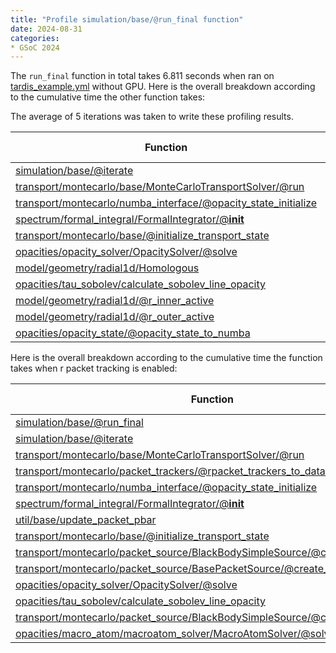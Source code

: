 ```yaml
---
title: "Profile simulation/base/@run_final function"
date: 2024-08-31
categories:
* GSoC 2024
---
```


The `run_final` function in total takes 6.811 seconds when ran on [tardis_example.yml](https://raw.githubusercontent.com/tardis-sn/tardis/master/docs/tardis_example.yml) without GPU. Here is the overall breakdown according to the cumulative time the other function takes: 

The average of 5 iterations was taken to write these profiling results. 

| Function | Time (seconds) | Calls |
|----------|----------------|-------|
| [simulation/base/@iterate](https://github.com/tardis-sn/tardis/blob/be4ec9a4f9423392bc1aa4a6f3316267faa70093/tardis/simulation/base.py#L449) | 4.926 | 1 |
| [transport/montecarlo/base/MonteCarloTransportSolver/@run](https://github.com/tardis-sn/tardis/blob/be4ec9a4f9423392bc1aa4a6f3316267faa70093/tardis/transport/montecarlo/base.py#L147) | 4.892 | 1 |
| [transport/montecarlo/numba_interface/@opacity_state_initialize](https://github.com/tardis-sn/tardis/blob/be4ec9a4f9423392bc1aa4a6f3316267faa70093/tardis/transport/montecarlo/numba_interface.py#L151) | 1.884 | 1 |
| [spectrum/formal_integral/FormalIntegrator/@__init__](https://github.com/tardis-sn/tardis/blob/be4ec9a4f9423392bc1aa4a6f3316267faa70093/tardis/spectrum/formal_integral.py#L280) | 1.882 | 1 |
| [transport/montecarlo/base/@initialize_transport_state](https://github.com/tardis-sn/tardis/blob/be4ec9a4f9423392bc1aa4a6f3316267faa70093/tardis/transport/montecarlo/base.py#L97) | 0.02776 | 1 |
| [opacities/opacity_solver/OpacitySolver/@solve](https://github.com/tardis-sn/tardis/blob/be4ec9a4f9423392bc1aa4a6f3316267faa70093/tardis/opacities/opacity_solver.py#L29) | 0.007204 | 1 |
| [model/geometry/radial1d/Homologous](https://github.com/tardis-sn/tardis/blob/be4ec9a4f9423392bc1aa4a6f3316267faa70093/tardis/model/geometry/radial1d.py#L169) | 0.007165 | 1 |
| [opacities/tau_sobolev/calculate_sobolev_line_opacity](https://github.com/tardis-sn/tardis/blob/be4ec9a4f9423392bc1aa4a6f3316267faa70093/tardis/opacities/tau_sobolev.py#L20) | 0.007026 | 1 |
| [model/geometry/radial1d/@r_inner_active](https://github.com/tardis-sn/tardis/blob/be4ec9a4f9423392bc1aa4a6f3316267faa70093/tardis/model/geometry/radial1d.py#L128) | 0.003652 | 1 |
| [model/geometry/radial1d/@r_outer_active](https://github.com/tardis-sn/tardis/blob/be4ec9a4f9423392bc1aa4a6f3316267faa70093/tardis/model/geometry/radial1d.py#L136) | 0.003043 | 1 |
| [opacities/opacity_state/@opacity_state_to_numba](https://github.com/tardis-sn/tardis/blob/be4ec9a4f9423392bc1aa4a6f3316267faa70093/tardis/opacities/opacity_state.py#L210) | 0.001976 | 1 |

Here is the overall breakdown according to the cumulative time the function takes when r packet tracking is enabled:

| Function | Time (seconds) | Calls |
|----------|----------------|-------|
| [simulation/base/@run_final](https://github.com/tardis-sn/tardis/blob/be4ec9a4f9423392bc1aa4a6f3316267faa70093/tardis/simulation/base.py#L553) | 6.659 | 2/1 |
| [simulation/base/@iterate](https://github.com/tardis-sn/tardis/blob/be4ec9a4f9423392bc1aa4a6f3316267faa70093/tardis/simulation/base.py#L449) | 4.736 | 1 |
| [transport/montecarlo/base/MonteCarloTransportSolver/@run](https://github.com/tardis-sn/tardis/blob/be4ec9a4f9423392bc1aa4a6f3316267faa70093/tardis/transport/montecarlo/base.py#L147) | 4.733 | 1 |
| [transport/montecarlo/packet_trackers/@rpacket_trackers_to_dataframe](https://github.com/tardis-sn/tardis/blob/be4ec9a4f9423392bc1aa4a6f3316267faa70093/tardis/transport/montecarlo/packet_trackers.py#L166) | 2.192 | 1 |
| [transport/montecarlo/numba_interface/@opacity_state_initialize](https://github.com/tardis-sn/tardis/blob/be4ec9a4f9423392bc1aa4a6f3316267faa70093/tardis/transport/montecarlo/numba_interface.py#L151) | 1.923 | 1 |
| [spectrum/formal_integral/FormalIntegrator/@__init__](https://github.com/tardis-sn/tardis/blob/be4ec9a4f9423392bc1aa4a6f3316267faa70093/tardis/spectrum/formal_integral.py#L280) | 1.921 | 1 |
| [util/base/update_packet_pbar](https://github.com/tardis-sn/tardis/blob/be4ec9a4f9423392bc1aa4a6f3316267faa70093/tardis/util/base.py#L662) | 0.1034 | 100000 |
| [transport/montecarlo/base/@initialize_transport_state](https://github.com/tardis-sn/tardis/blob/be4ec9a4f9423392bc1aa4a6f3316267faa70093/tardis/transport/montecarlo/base.py#L97) | 0.01974 | 1 |
| [transport/montecarlo/packet_source/BlackBodySimpleSource/@create_packets](https://github.com/tardis-sn/tardis/blob/260207cb7cee6829390d77fbf48de53843818f09/tardis/transport/montecarlo/packet_source.py#L163) | 0.01128 | 1 |
| [transport/montecarlo/packet_source/BasePacketSource/@create_packets](https://github.com/tardis-sn/tardis/blob/260207cb7cee6829390d77fbf48de53843818f09/tardis/transport/montecarlo/packet_source.py#L59) | 0.01123 | 1 |
| [opacities/opacity_solver/OpacitySolver/@solve](https://github.com/tardis-sn/tardis/blob/be4ec9a4f9423392bc1aa4a6f3316267faa70093/tardis/opacities/opacity_solver.py#L29) | 0.009432 | 1 |
| [opacities/tau_sobolev/calculate_sobolev_line_opacity](https://github.com/tardis-sn/tardis/blob/be4ec9a4f9423392bc1aa4a6f3316267faa70093/tardis/opacities/tau_sobolev.py#L20) | 0.009432 | 1 |
| [transport/montecarlo/packet_source/BlackBodySimpleSource/@create_packet_nus](https://github.com/tardis-sn/tardis/blob/be4ec9a4f9423392bc1aa4a6f3316267faa70093/tardis/transport/montecarlo/packet_source.py#L184) | 0.008694 | 1 |
| [opacities/macro_atom/macroatom_solver/MacroAtomSolver/@solve](https://github.com/tardis-sn/tardis/blob/be4ec9a4f9423392bc1aa4a6f3316267faa70093/tardis/opacities/macro_atom/macroatom_solver.py#L83) | 0.006602 | 1 |

